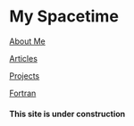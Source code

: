# My Spacetime

[About Me](about/README.md)

[Articles](Articles/README.md)

[Projects](Project/README.md)

[Fortran](https://github.com/mshreyes/Fortran_Programs/README.md)

#### This site is under construction

